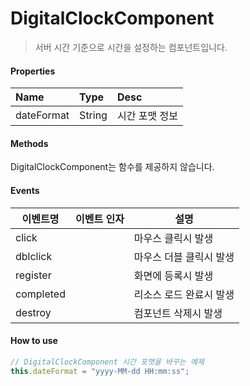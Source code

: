 # DigitalClockComponent
> 서버 시간 기준으로 시간을 설정하는 컴포넌트입니다.

#### Properties
| Name       | Type    | Desc                                                |
| :--------- | :------ | :-------------------------------------------------- |
| dateFormat | String  | 시간 포맷 정보                                  |

#### Methods

DigitalClockComponent는 함수를 제공하지 않습니다.

#### Events
|이벤트명|이벤트 인자|설명|
|---|---|---|
|click||마우스 클릭시 발생|
|dblclick||마우스 더블 클릭시 발생|
|register||화면에 등록시 발생|
|completed||리소스 로드 완료시 발생|
|destroy||컴포넌트 삭제시 발생|

#### How to use
```js
// DigitalClockComponent 시간 포맷을 바꾸는 예제
this.dateFormat = "yyyy-MM-dd HH:mm:ss";
```